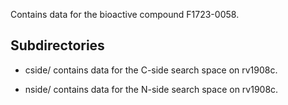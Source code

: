 Contains data for the bioactive compound F1723-0058.

## Subdirectories

- cside/ contains data for the C-side search space on rv1908c.

- nside/ contains data for the N-side search space on rv1908c.

